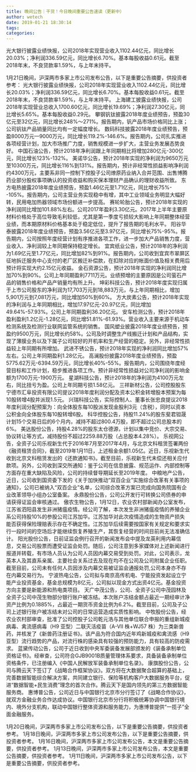 ```yaml
---
title: 晚间公告｜干货！今日晚间重要公告速读（更新中）
author: wetech
date: 2019-01-21 18:30:14
tags: 
categories: 
---
```

光大银行披露业绩快报，公司2018年实现营业收入1102.44亿元，同比增长20.03%；净利润336.59亿元，同比增长6.70%。基本每股收益0.61元。截至2018年末，不良贷款率1.59%，与上年末持平。
<!-- more -->
1月21日晚间，沪深两市多家上市公司发布公告，以下是重要公告摘要，供投资者参考：
光大银行披露业绩快报，公司2018年实现营业收入1102.44亿元，同比增长20.03%；净利润336.59亿元，同比增长6.70%。基本每股收益0.61元。截至2018年末，不良贷款率1.59%，与上年末持平。
上海建工披露业绩快报，公司2018年实现营业总收入1700.60亿元，同比增长19.69%；净利润27.30亿元，同比增长5.65%。基本每股收益0.29元。
攀钢钒钛披露2018年度业绩预告，预盈30亿元至32亿元，同比增长248%～271%。报告期内，钒产品市场价格同比上涨；公司钒钛产品销量同比均有一定幅度增长。
数码科技披露2018年度业绩预告，预盈8000万元—9000万元，同比增长119.2%-146.6%。报告期内，公司扎实推进各项经营计划，加大市场推广力度，销售规模进一步扩大，主营业务发展态势良好。
中国石油公告，预计2018年净利润跟上年同期相比将增加280亿元-300亿元，同比增长123%-132%。
美诺华公告，预计2018年实现的净利润为9650万元至10300万元，同比增长116%到131%。报告期内，预计非经常性损益影响净利润约4300万元，主要系非同一控制下控股子公司燎原药业纳入合并范围、出售博腾药业部分股权事项确认的投资收益和购买保本理财产品确认的理财收益所致。
东方电热披露2018年度业绩预告，预盈1.46亿元至1.71亿元，同比增长75%--105%。报告期内，公司主营业务实现稳中有增，其中工业领域业务明显大幅好转，民用电加热器领域市场份额进一步提高。
赛轮轮胎公告，预计2018年实现的净利润同比增加101.88%左右。公司2017年盈利3.30亿元。2017年上半年主要原材料价格处于高位导致毛利较低，尤其是第一季度亏损较大影响上年同期整体经营业绩，而本期原材料价格基本处于稳定低位，提升了报告期的毛利水平。
阳谷华泰披露2018年度业绩预告，预盈3.56亿元至3.97亿元，同比增长75%-95%。报告期内，公司按照年度经营计划有序推进各项工作，进一步加大产品销售力度，营业收入、净利润较上年同期保持稳定增长。
宜宾纸业公告，预计2018年的净利润为1.69亿元至1.77亿元，同比增加82%到91%。报告期内，公司收到宜宾市翠屏区征地拆迁服务中心支付的老厂区搬迁补偿款，在扣除对应的帐面价值及相关费用后预计将实现大约2.15亿元收益。
金石资源公告，预计2018年实现的净利润同比增加70%到90%。公司上年同期盈利7711万元。业绩预增的主要原因是公司萤石产品的销售价格和产品产销量均有所上升。
坤彩科技公告，预计2018年度实现归属于上市公司股东的净利润为17,703万元到18,883万元，与上年同期相比，增加5,901万元到7,081万元，同比增加50%到60%。
方大炭素公告，预计2018年实现的净利润与上年同期相比，增加17.97亿元-20.97亿元，同比增加49.64%-57.93%。公司上年同期盈利36.20亿元。
安车检测公告，预计2018年盈利盈利1.2亿元-1.28亿元，同比增51.81%-61.93%。营业收入主要来源于机动车检测系统及检测行业联网监管系统的销售。
国风塑业披露2018年度业绩预告，预盈约9500万元，同比增长约58%。公司及时调整生产线搬迁计划和产品结构，实现了薄膜业务以及下属子公司较好的开机率和生产经营的稳定。另外，非经常性损益较上年同期有所增加。
武进不锈公告，预计2018年实现的净利润同比增加57%左右。公司上年同期盈利1.28亿元。
高澜股份披露2018年度业绩预告，预盈5775.62万元-6394.59万元，同比增长40%-55%。报告期内，公司围绕年度经营目标和工作计划，稳步推进各项工作。预计非经常性损益对公司净利润的影响金额为1700万元-1900万元。
星湖科技公告，预计2018年的净利润为4100万元左右，同比扭亏为盈。公司上年同期亏损1.58亿元。
三祥新材公告，公司控股股东宁德市汇阜投资有限公司提议2018年度利润分配及资本公积金转增股本预案为每10股转增4股并派现1.5元。
兴瑞科技公告，实际控制人、董事长张忠良提议2018年度利润分配预案为：向全体股东每10股派发现金股利3元（含税），同时以资本公积金向全体股东每10股转增6股。
科华控股公告，持股11.24%的股东斐君钽晟计划15个交易日后的6个月内，减持不超过800.4万股，即不超过公司总股本的6%。
美达股份公告，持股4.28%的股东太仓德源，计划以集中竞价、大宗交易、协议转让等方式，减持股份不超过2259.88万股（占总股本4.28%）。
乐视网公告，全资子公司乐视新生代于2016年7月至2017年4月，与北京文科租赁签署两份《融资租赁合同》，截至2019年1月11日，上述租金余额1.05亿。近日，乐视新生代收到北京文科租赁发出的《还款通知书》。截至目前，乐视新生代未偿还相关应付款项。另外，公司收到深交所通知：鉴于公司在信息披露、规范运作、内部控制等方面存在重大缺陷及风险，公司的持续督导期延长至2019年度。
中粮地产公告，近日，公司收到国资委下发的《关于加快推动“双百企业”实施综合改革有关事项的通知》，公司已被纳入“双百企业”名单，公司综合改革方案已完成向国务院国有企业改革领导小组办公室备案。
永鼎股份公告，公司公开发行可转换公司债券的申请获得证监会审核通过。
傲农生物公告，1月12日，农业农村部新闻办公室发布，江苏省泗阳县发生非洲猪瘟疫情。经公司了解，本次发生非洲猪瘟疫情的养殖企业系公司持股10%的参股公司江苏加华。江苏加华对此次疫情造成的生物资产损失能否获得保险理赔表示存在不确定性。江苏加华后续需要按国家有关规定和要求实行一段时间的空场后才能继续恢复养殖生产，其恢复经营的时间目前尚无法准确估计。
阳光股份公告，日前证监会例行召开的新闻发布会中提及龙英利用内幕信息，交易公司股票而遭受证监会处罚。随后，公司注意到多家媒体对上述新闻进行报道并转载，有市场人员认为公司人员因内幕交易受到处罚。对此，公司表示，龙英本人及其直系亲属、主要社会关系过去及现在均不在公司及公司附属企业任职。截至目前，公司未有任何人员因涉及内幕交易被证监会通报处罚,公司本身亦不存在内幕交易行为。
宁波热电公告，公司拟与南京高传机电、宁能投资发起设立宁能产业投资基金，基金总规模为8亿元，公司拟以现金方式出资4亿元。基金投资方向主要是新能源和热电类项目。
天广中茂公告，公司、全资子公司中茂园林及全资子公司中茂生物部分银行账户被冻结。本次账户冻结金额占最近一期经审计净资产比例为0.1885%，占最近一期货币资金比例为6.2%。截至目前，公司及子公司上述银行账户被冻结未对公司的日常运营造成实质性影响。
中牧股份公告，经农业农村部审查，批准了公司控股子公司乾元浩与其他单位联合申报的重组新城疫病毒、禽流感病毒（H9 亚型）二联灭活疫苗（A-VII 株+WJ57 株）为三类新兽药，并核发了《新兽药注册证书》。该产品为符合国内近年鸡新城疫和禽流感（H9亚型）流行趋势的产品，对流行株的感染具有较强的预防能力，具有较高的防疫需求。
蓝黛传动公告，公司于近日收到中央军委装备发展部颁发的《装备承制单位资格证书》。经审查，公司符合GJB9001B质量管理体系要求，具备装备承制单位资格条件，已注册编入《中国人民解放军装备承制单位名录》。
康旗股份公告，公司与腾云天下签订了《战略合作框架协议》。双方将在大数据聚合超算的基础上，完善数据智能综合解决方案，共同建立银行、保险等机构客户大数据服务平台，促进“数据智能+民生消费”理念的首次合作。腾云天下是国内领先的第三方数据智能服务商。
惠博普公告，公司近日与中国银行北京市分行签订了《战略合作协议》，就双方金融业务合作达成协议。中国银行北京市分行将积极统筹协调中国银行境内、境外分支机构，联动中国银行整体资源和服务能力，为惠博普提供“一揽子”全面金融服务。
 
 
1月20日晚间，沪深两市多家上市公司发布公告，以下是重要公告摘要，供投资者参考。
1月18日晚间，沪深两市多家上市公司发布公告，以下是重要公告摘要，供投资者参考。
1月16日晚间，沪深两市多家上市公司发布公告，本文是重要公告摘要，供投资者参考。
1月13日晚间，沪深两市多家上市公司发布公告，本文是重要公告摘要，供投资者参考。
1月11日晚间，沪深两市多家上市公司发布公告，以下是重要公告摘要，供投资者参考。
